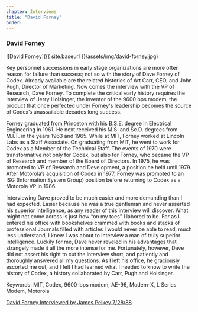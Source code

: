 ```yaml
---
chapter: Interviews
title: "David Forney"
order: 
---
```


### David Forney

![David Forney]({{ site.baseurl }}/assets/img/david-forney.jpg)

Key personnel successions in early stage organizations are more often reason for failure than success; not so with the story of Dave Forney of Codex. Already available are the related histories of Art Carr, CEO, and John Pugh, Director of Marketing. Now comes the interview with the VP of Research, Dave Forney. To complete the critical early history requires the interview of Jerry Holsinger, the inventor of the 9600 bps modem, the product that once perfected under Forney's leadership becomes the source of Codex’s unassailable decades long success.

Forney graduated from Princeton with his B.S.E. degree in Electrical Engineering in 1961. He next received his M.S. and Sc.D. degrees from M.I.T. in the years 1963 and 1965. While at MIT, Forney worked at Lincoln Labs as a Staff Associate. On graduating from MIT, he went to work for Codex as a Member of the Technical Staff. The events of 1970 were transformative not only for Codex, but also for Forney, who became the VP of Research and member of the Board of Directors. In 1975, he was promoted to VP of Research and Development, a position he held until 1979. After Motorola’s acquisition of Codex in 1977, Forney was promoted to an ISG (Information System Group) position before returning to Codex as a Motorola VP in 1986.

Interviewing Dave proved to be much easier and more demanding than I had expected. Easier because he was a true gentleman and never asserted his superior intelligence, as any reader of this interview will discover. What might not come across is just how “on my toes” I labored to be. For as I entered his office with bookshelves crammed with books and stacks of professional Journals filled with articles I would never be able to read, much less understand, I knew I was about to interview a man of truly superior intelligence. Luckily for me, Dave never reveled in his advantages that strangely made it all the more intense for me. Fortunately, however, Dave did not assert his right to cut the interview short, and patiently and thoroughly answered all my questions. As I left his office, he graciously escorted me out, and I felt I had learned what I needed to know to write the history of Codex, a history collaborated by Carr, Pugh and Holsinger.

Keywords: MIT, Codex, 9600-bps modem, AE-96, Modem-X, L Series Modem, Motorola

[David Forney Interviewed by James Pelkey 7/28/88](https://archive.computerhistory.org/resources/access/text/2016/04/102738110-05-01-acc.pdf)
